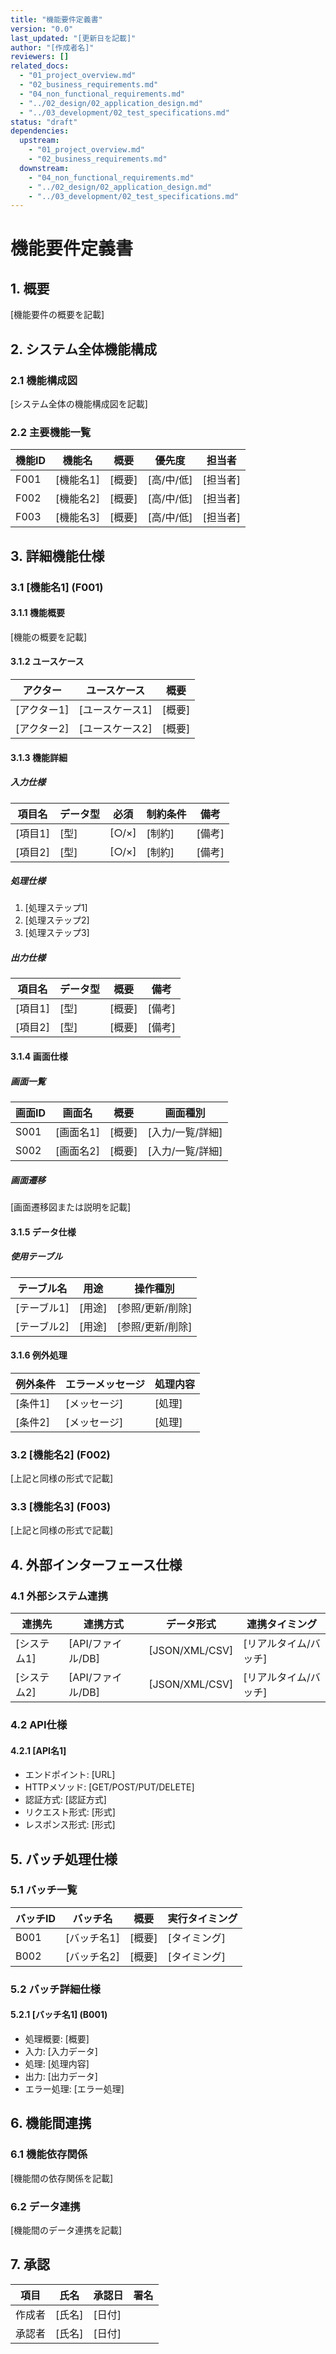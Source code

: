 ```yaml
---
title: "機能要件定義書"
version: "0.0"
last_updated: "[更新日を記載]"
author: "[作成者名]"
reviewers: []
related_docs:
  - "01_project_overview.md"
  - "02_business_requirements.md"
  - "04_non_functional_requirements.md"
  - "../02_design/02_application_design.md"
  - "../03_development/02_test_specifications.md"
status: "draft"
dependencies:
  upstream:
    - "01_project_overview.md"
    - "02_business_requirements.md"
  downstream:
    - "04_non_functional_requirements.md"
    - "../02_design/02_application_design.md"
    - "../03_development/02_test_specifications.md"
---
```


# 機能要件定義書

## 1. 概要
[機能要件の概要を記載]

## 2. システム全体機能構成
### 2.1 機能構成図
[システム全体の機能構成図を記載]

### 2.2 主要機能一覧
| 機能ID | 機能名 | 概要 | 優先度 | 担当者 |
|--------|--------|------|--------|--------|
| F001 | [機能名1] | [概要] | [高/中/低] | [担当者] |
| F002 | [機能名2] | [概要] | [高/中/低] | [担当者] |
| F003 | [機能名3] | [概要] | [高/中/低] | [担当者] |

## 3. 詳細機能仕様
### 3.1 [機能名1] (F001)
#### 3.1.1 機能概要
[機能の概要を記載]

#### 3.1.2 ユースケース
| アクター | ユースケース | 概要 |
|----------|--------------|------|
| [アクター1] | [ユースケース1] | [概要] |
| [アクター2] | [ユースケース2] | [概要] |

#### 3.1.3 機能詳細
##### 入力仕様
| 項目名 | データ型 | 必須 | 制約条件 | 備考 |
|--------|----------|------|----------|------|
| [項目1] | [型] | [○/×] | [制約] | [備考] |
| [項目2] | [型] | [○/×] | [制約] | [備考] |

##### 処理仕様
1. [処理ステップ1]
2. [処理ステップ2]
3. [処理ステップ3]

##### 出力仕様
| 項目名 | データ型 | 概要 | 備考 |
|--------|----------|------|------|
| [項目1] | [型] | [概要] | [備考] |
| [項目2] | [型] | [概要] | [備考] |

#### 3.1.4 画面仕様
##### 画面一覧
| 画面ID | 画面名 | 概要 | 画面種別 |
|--------|--------|------|----------|
| S001 | [画面名1] | [概要] | [入力/一覧/詳細] |
| S002 | [画面名2] | [概要] | [入力/一覧/詳細] |

##### 画面遷移
[画面遷移図または説明を記載]

#### 3.1.5 データ仕様
##### 使用テーブル
| テーブル名 | 用途 | 操作種別 |
|------------|------|----------|
| [テーブル1] | [用途] | [参照/更新/削除] |
| [テーブル2] | [用途] | [参照/更新/削除] |

#### 3.1.6 例外処理
| 例外条件 | エラーメッセージ | 処理内容 |
|----------|------------------|----------|
| [条件1] | [メッセージ] | [処理] |
| [条件2] | [メッセージ] | [処理] |

### 3.2 [機能名2] (F002)
[上記と同様の形式で記載]

### 3.3 [機能名3] (F003)
[上記と同様の形式で記載]

## 4. 外部インターフェース仕様
### 4.1 外部システム連携
| 連携先 | 連携方式 | データ形式 | 連携タイミング |
|--------|----------|------------|----------------|
| [システム1] | [API/ファイル/DB] | [JSON/XML/CSV] | [リアルタイム/バッチ] |
| [システム2] | [API/ファイル/DB] | [JSON/XML/CSV] | [リアルタイム/バッチ] |

### 4.2 API仕様
#### 4.2.1 [API名1]
- エンドポイント: [URL]
- HTTPメソッド: [GET/POST/PUT/DELETE]
- 認証方式: [認証方式]
- リクエスト形式: [形式]
- レスポンス形式: [形式]

## 5. バッチ処理仕様
### 5.1 バッチ一覧
| バッチID | バッチ名 | 概要 | 実行タイミング |
|----------|----------|------|----------------|
| B001 | [バッチ名1] | [概要] | [タイミング] |
| B002 | [バッチ名2] | [概要] | [タイミング] |

### 5.2 バッチ詳細仕様
#### 5.2.1 [バッチ名1] (B001)
- 処理概要: [概要]
- 入力: [入力データ]
- 処理: [処理内容]
- 出力: [出力データ]
- エラー処理: [エラー処理]

## 6. 機能間連携
### 6.1 機能依存関係
[機能間の依存関係を記載]

### 6.2 データ連携
[機能間のデータ連携を記載]

## 7. 承認
| 項目 | 氏名 | 承認日 | 署名 |
|------|------|--------|------|
| 作成者 | [氏名] | [日付] | |
| 承認者 | [氏名] | [日付] | | 